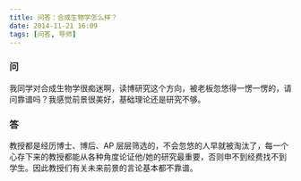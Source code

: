 ```yaml
---
title: 问答：合成生物学怎么样？
date: 2014-11-21 16:09
tags: [问答, 导师]
---
```


### 问
我同学对合成生物学很痴迷啊，读博研究这个方向，被老板忽悠得一愣一愣的，请问靠谱吗？我感觉前景很美好，基础理论还是研究不够。

### 答
教授都是经历博士、博后、AP 层层筛选的，不会忽悠的人早就被淘汰了，每一个心存下来的教授都能从各种角度论证他/她的研究最重要，否则申不到经费找不到学生。因此教授们有关未来前景的言论基本都不靠谱。
